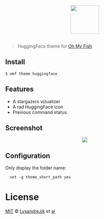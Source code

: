 <div align="center">
  <a href="http://github.com/fish-shell/omf">
  <img width=90px  src="https://cloud.githubusercontent.com/assets/8317250/8510172/f006f0a4-230f-11e5-98b6-5c2e3c87088f.png">
  </a>
</div>
<br>

> HuggingFace theme for [Oh My Fish][omf-link].

## Install

```fish
$ omf theme huggingface
```

## Features

* A stargazers vizualizer
* A rad HuggingFace icon
* Previous command status.

## Screenshot

<p align="center">
<img src="https://cloud.githubusercontent.com/assets/526122/9604024/ac338638-50ac-11e5-874a-70fa9287db93.png">
</p>

## Configuration

Only display the folder name:
```
  set -g theme_short_path yes
```

# License

[MIT][mit] © [LysandreJik][author] et [al][contributors]


[mit]:            http://opensource.org/licenses/MIT
[author]:         http://github.com/LysandreJik
[contributors]:   https://github.com/LysandreJik/huggingface-shell/graphs/contributors
[omf-link]:       https://www.github.com/oh-my-fish/oh-my-fish
